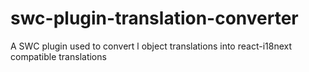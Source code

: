 # swc-plugin-translation-converter
A SWC plugin used to convert l object translations into react-i18next compatible translations
